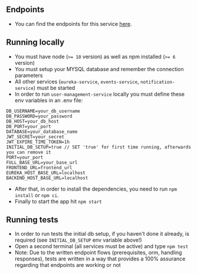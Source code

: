 ## Endpoints

- You can find the endpoints for this service [here](https://github.com/MasovicHaris/event4u/wiki/User-Management-service---endpoints).

## Running locally

- You must have node (`>= 10` version) as well as npm installed (`>= 6` version)
- You must setup your MYSQL database and remember the connection parameters
- All other services (`eureka-service`, `events-service`, `notification-service`) must be started
- In order to run `user-management-service` locally you must define these env variables in an .env file:

```
DB_USERNAME=your_db_username
DB_PASSWORD=your_password
DB_HOST=your_db_host
DB_PORT=your_port
DATABASE=your_database_name
JWT_SECRET=your_secret
JWT_EXPIRE_TIME_TOKEN=1h
INITIAL_DB_SETUP=true // SET 'true' for first time running, afterwards you can remove it
PORT=your_port
FULL_BASE_URL=your_base_url
FRONTEND_URL=frontend_url
EUREKA_HOST_BASE_URL=localhost
BACKEND_HOST_BASE_URL=localhost
```

- After that, in order to install the dependencies, you need to run `npm install` or `npm ci`.
- Finally to start the app hit `npm start`

## Running tests

- In order to run tests the initial db setup, if you haven't done it already, is required (see `INITIAL_DB_SETUP` env variable above!)
- Open a second terminal (all services must be active) and type `npm test`
- Note: Due to the written endpoint flows (prerequisites, orm, handling responses), tests are written in a way that provides a 100% assurance regarding that endpoints are working or not 
